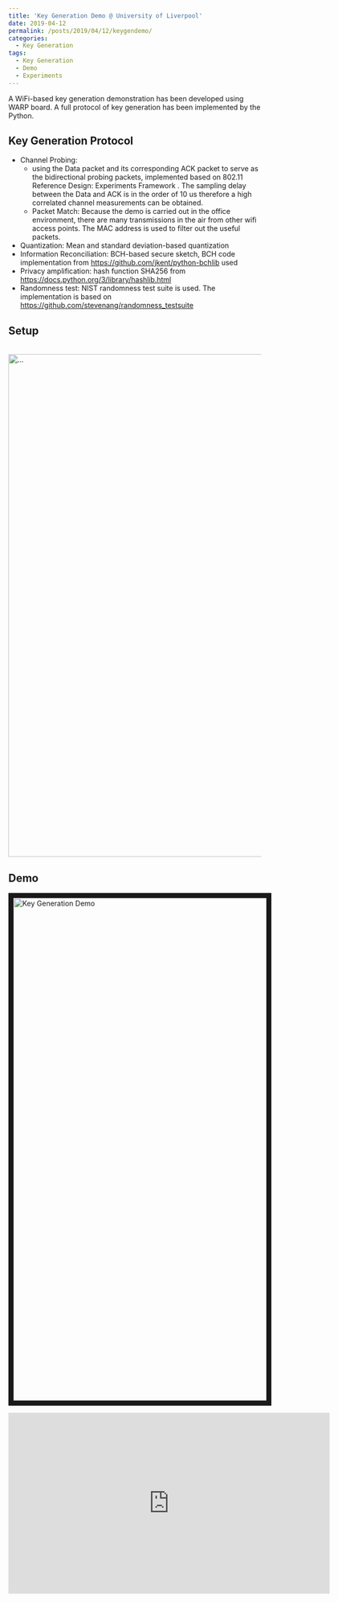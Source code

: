 ```yaml
---
title: 'Key Generation Demo @ University of Liverpool'
date: 2019-04-12
permalink: /posts/2019/04/12/keygendemo/
categories:
  - Key Generation
tags:
  - Key Generation
  - Demo
  - Experiments
---
```


A WiFi-based key generation demonstration has been developed using WARP board. A full protocol of key generation has been implemented by the Python.

## Key Generation Protocol
* Channel Probing:
  * using the Data packet and its corresponding ACK packet to serve as the bidirectional probing packets, implemented based on 802.11 Reference Design: Experiments Framework  . The sampling delay between the Data and ACK is in the order of 10 us therefore a high correlated channel measurements can be obtained.
  * Packet Match: Because the demo is carried out in the office environment, there are many transmissions in the air from other wifi access points. The MAC address is used to filter out the useful packets.
*  Quantization: Mean and standard deviation-based quantization
*  Information Reconciliation: BCH-based secure sketch, BCH code implementation from https://github.com/jkent/python-bchlib used
*  Privacy amplification: hash function SHA256 from https://docs.python.org/3/library/hashlib.html
*  Randomness test: NIST randomness test suite is used. The implementation is based on https://github.com/stevenang/randomness_testsuite

## Setup

<br />
<img align="center" width="1000" src="{{ site.url }}/images/keygen/setup.jpg" alt="...">
<br />

## Demo

<a href="http://www.youtube.com/watch?feature=player_embedded&v=zcCXj5M2x0k&" target="_blank"><img src="{{ site.url }}/images/keygen/keygendemo_screenshot.png" alt="Key Generation Demo" width="1000" border="10" /></a>

<iframe width="640" height="360" src="http://www.youtube.com/watch?feature=player_embedded&v=zcCXj5M2x0k&" frameborder="0" allowfullscreen></iframe>
